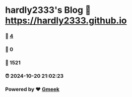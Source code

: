 # hardly2333's Blog :link: https://hardly2333.github.io 
### :page_facing_up: [4](https://hardly2333.github.io/tag.html) 
### :speech_balloon: 0 
### :hibiscus: 1521 
### :alarm_clock: 2024-10-20 21:02:23 
### Powered by :heart: [Gmeek](https://github.com/Meekdai/Gmeek)
